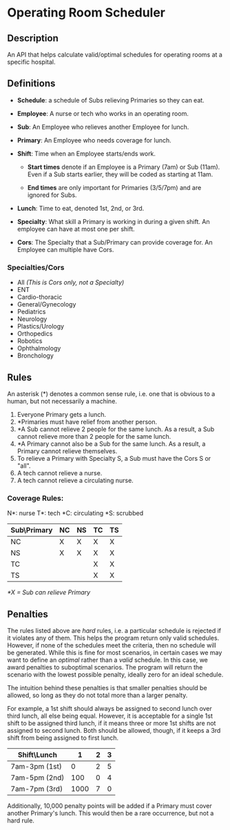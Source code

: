 # Operating Room Scheduler

## Description

An API that helps calculate valid/optimal schedules for operating rooms at a specific hospital.

## Definitions

- **Schedule**: a schedule of Subs relieving Primaries so they can eat.
- **Employee**: A nurse or tech who works in an operating room.
- **Sub**: An Employee who relieves another Employee for lunch.
- **Primary**: An Employee who needs coverage for lunch.
- **Shift**: Time when an Employee starts/ends work.

  - **Start times** denote if an Employee is a Primary (7am) or Sub (11am). Even if a Sub starts earlier, they will be coded as starting at 11am.

  - **End times** are only important for Primaries (3/5/7pm) and are ignored for Subs.

- **Lunch**: Time to eat, denoted 1st, 2nd, or 3rd.
- **Specialty**: What skill a Primary is working in during a given shift. An employee can have at most one per shift.
- **Cors**: The Specialty that a Sub/Primary can provide coverage for. An Employee can multiple have Cors.

### Specialties/Cors

- All _(This is Cors only, not a Specialty)_
- ENT
- Cardio-thoracic
- General/Gynecology
- Pediatrics
- Neurology
- Plastics/Urology
- Orthopedics
- Robotics
- Ophthalmology
- Bronchology

## Rules

An asterisk (\*) denotes a common sense rule, i.e. one that is obvious to a human, but not necessarily a machine.

1. Everyone Primary gets a lunch.
2. \*Primaries must have relief from another person.
3. \*A Sub cannot relieve 2 people for the same lunch. As a result, a Sub cannot relieve more than 2 people for the same lunch.
4. \*A Primary cannot also be a Sub for the same lunch. As a result, a Primary cannot relieve themselves.
5. To relieve a Primary with Specialty S, a Sub must have the Cors S or "all".
6. A tech cannot relieve a nurse.
7. A tech cannot relieve a circulating nurse.

### Coverage Rules:

N*: nurse
T*: tech
*C: circulating
*S: scrubbed

| Sub\Primary | NC  | NS  | TC  | TS  |
| ----------- | --- | --- | --- | --- |
| NC          | X   | X   | X   | X   |
| NS          | X   | X   | X   | X   |
| TC          |     |     | X   | X   |
| TS          |     |     | X   | X   |

_\*X = Sub can relieve Primary_

## Penalties

The rules listed above are _hard_ rules, i.e. a particular schedule is rejected if it violates any of them. This helps the program return only valid schedules. However, if none of the schedules meet the criteria, then no schedule will be generated. While this is fine for most scenarios, in certain cases we may want to define an _optimal_ rather than a _valid_ schedule. In this case, we award penalties to suboptimal scenarios. The program will return the scenario with the lowest possible penalty, ideally zero for an ideal schedule.

The intuition behind these penalties is that smaller penalties should be allowed, so long as they do not total more than a larger penalty.

For example, a 1st shift should always be assigned to second lunch over third lunch, all else being equal. However, it is acceptable for a single 1st shift to be assigned third lunch, if it means three or more 1st shifts are not assigned to second lunch. Both should be allowed, though, if it keeps a 3rd shift from being assigned to first lunch.

| Shift\Lunch   | 1    | 2   | 3   |
| ------------- | ---- | --- | --- |
| 7am-3pm (1st) | 0    | 2   | 5   |
| 7am-5pm (2nd) | 100  | 0   | 4   |
| 7am-7pm (3rd) | 1000 | 7   | 0   |

Additionally, 10,000 penalty points will be added if a Primary must cover another Primary's lunch. This would then be a rare occurrence, but not a hard rule.
